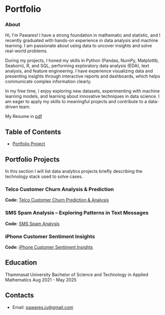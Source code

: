 # Portfolio
### About
Hi, I'm Pawares! I have a strong foundation in mathematic and statistic, and I recently graduated with hands-on experience in data analysis and machine learning. I am passionate about using data to uncover insights and solve real-world problems.

During my projects, I honed my skills in Python (Pandas, NumPy, Matplotlib, Seaborn), R, and SQL, performing exploratory data analysis (EDA), text analysis, and feature engineering. I have experience visualizing data and presenting insights through interactive reports and dashboards, which helps communicate complex information clearly.

In my free time, I enjoy exploring new datasets, experimenting with machine learning models, and learning about innovative techniques in data science. I am eager to apply my skills to meaningful projects and contribute to a data-driven team.

My Resume in [pdf](https://github.com/Pawares-Jui/Data-Analysis-Portfolio/blob/main/Resume_Pawares_Juisangiam.pdf)

## Table of Contents
- [Portfolio Project](https://github.com/Pawares-Jui/Data-Analysis-Portfolio?tab=readme-ov-file#portfolio-projects)
  
## Portfolio Projects
In this section I will list data analytics projects briefly describing the technology stack used to solve cases.

### Telco Customer Churn Analysis & Prediction
**Code:** [Telco Customer Churn Prediction & Analysis](https://github.com/Pawares-Jui/PortfolioProject/blob/main/Telco%20Customer%20Churn%20Prediction%20%26%20Analysis.ipynb)

### SMS Spam Analysis – Exploring Patterns in Text Messages
**Code:** [SMS Spam Analysis](https://github.com/Pawares-Jui/PortfolioProject/blob/main/SMS%20Spam%20Analysis.ipynb)

### iPhone Customer Sentiment Insights
**Code:** [iPhone Customer Sentiment Insights]()

## Education
Thammasat University 
Bachelor of Science and Technology in Applied Mathematics
Aug 2021 - May 2025

## Contacts
- Email: pawares.ju@gmail.com
